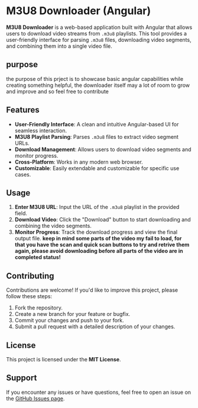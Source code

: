 # M3U8 Downloader (Angular)

**M3U8 Downloader** is a web-based application built with Angular that allows users to download video streams from `.m3u8` playlists. This tool provides a user-friendly interface for parsing `.m3u8` files, downloading video segments, and combining them into a single video file.
## purpose
the purpose of this prject is to showcase basic angular capabilities while creating something helpful, the downloader itself may a lot of room to grow and improve and so feel free to contribute

## Features
- **User-Friendly Interface**: A clean and intuitive Angular-based UI for seamless interaction.
- **M3U8 Playlist Parsing**: Parses `.m3u8` files to extract video segment URLs.
- **Download Management**: Allows users to download video segments and monitor progress.
- **Cross-Platform**: Works in any modern web browser.
- **Customizable**: Easily extendable and customizable for specific use cases.

## Usage
1. **Enter M3U8 URL**: Input the URL of the `.m3u8` playlist in the provided field.
2. **Download Video**: Click the "Download" button to start downloading and combining the video segments.
3. **Monitor Progress**: Track the download progress and view the final output file.
**keep in mind some parts of the video my fail to load, for that you have the scan and quick scan buttons to try and retrive them again, please avoid downloading before all parts of the video are in completed status!**

## Contributing

Contributions are welcome! If you'd like to improve this project, please follow these steps:

1. Fork the repository.
2. Create a new branch for your feature or bugfix.
3. Commit your changes and push to your fork.
4. Submit a pull request with a detailed description of your changes.

## License

This project is licensed under the **MIT License**.

## Support

If you encounter any issues or have questions, feel free to open an issue on the [GitHub Issues page](https://github.com/eliiran1231/m3u8Downloader/issues).
